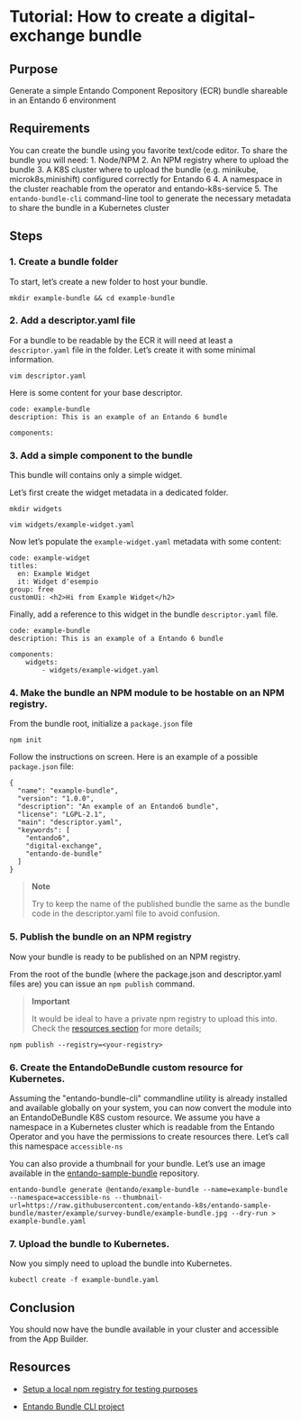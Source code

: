 # Tutorial: How to create a digital-exchange bundle

## Purpose

Generate a simple Entando Component Repository (ECR) bundle shareable in
an Entando 6 environment

## Requirements

You can create the bundle using you favorite text/code editor. To share
the bundle you will need: 1. Node/NPM 2. An NPM registry where to upload
the bundle 3. A K8S cluster where to upload the bundle (e.g. minikube,
microk8s,minishift) configured correctly for Entando 6 4. A namespace in
the cluster reachable from the operator and entando-k8s-service 5. The
`entando-bundle-cli` command-line tool to generate the necessary
metadata to share the bundle in a Kubernetes cluster

## Steps

### 1. Create a bundle folder

To start, let’s create a new folder to host your bundle.

    mkdir example-bundle && cd example-bundle

### 2. Add a descriptor.yaml file

For a bundle to be readable by the ECR it will need at least a
`descriptor.yaml` file in the folder. Let’s create it with some minimal
information.

    vim descriptor.yaml

Here is some content for your base descriptor.

    code: example-bundle
    description: This is an example of an Entando 6 bundle

    components:

### 3. Add a simple component to the bundle

This bundle will contains only a simple widget.

Let’s first create the widget metadata in a dedicated folder.

    mkdir widgets

    vim widgets/example-widget.yaml

Now let’s populate the `example-widget.yaml` metadata with some content:

    code: example-widget
    titles:
      en: Example Widget
      it: Widget d'esempio
    group: free
    customUi: <h2>Hi from Example Widget</h2>

Finally, add a reference to this widget in the bundle `descriptor.yaml`
file.

    code: example-bundle
    description: This is an example of a Entando 6 bundle

    components:
        widgets:
            - widgets/example-widget.yaml

### 4. Make the bundle an NPM module to be hostable on an NPM registry.

From the bundle root, initialize a `package.json` file

    npm init

Follow the instructions on screen. Here is an example of a possible
`package.json` file:

    {
      "name": "example-bundle",
      "version": "1.0.0",
      "description": "An example of an Entando6 bundle",
      "license": "LGPL-2.1",
      "main": "descriptor.yaml",
      "keywords": [
        "entando6",
        "digital-exchange",
        "entando-de-bundle"
      ]
    }

> **Note**
>
> Try to keep the name of the published bundle the same as the bundle
> code in the descriptor.yaml file to avoid confusion.

### 5. Publish the bundle on an NPM registry

Now your bundle is ready to be published on an NPM registry.

From the root of the bundle (where the package.json and descriptor.yaml
files are) you can issue an `npm publish` command.

> **Important**
>
> It would be ideal to have a private npm registry to upload this into.
> Check the [resources section](#resources) for more details;

    npm publish --registry=<your-registry>

### 6. Create the EntandoDeBundle custom resource for Kubernetes.

Assuming the "entando-bundle-cli" commandline utility is already
installed and available globally on your system, you can now convert the
module into an EntandoDeBundle K8S custom resource. We assume you have a
namespace in a Kubernetes cluster which is readable from the Entando
Operator and you have the permissions to create resources there. Let’s
call this namespace `accessible-ns`

You can also provide a thumbnail for your bundle. Let’s use an image
available in the
[entando-sample-bundle](https://github.com/entando-k8s/entando-sample-bundle)
repository.

    entando-bundle generate @entando/example-bundle --name=example-bundle --namespace=accessible-ns --thumbnail-url=https://raw.githubusercontent.com/entando-k8s/entando-sample-bundle/master/example/survey-bundle/example-bundle.jpg --dry-run > example-bundle.yaml

### 7. Upload the bundle to Kubernetes.

Now you simply need to upload the bundle into Kubernetes.

    kubectl create -f example-bundle.yaml

## Conclusion

You should now have the bundle available in your cluster and accessible
from the App Builder.

## Resources

-   [Setup a local npm registry for testing
    purposes](../../how-to-create-local-npm-registry.adoc)

-   [Entando Bundle CLI
    project](https://github.com/entando-k8s/entando-bundle-cli)


